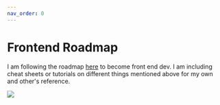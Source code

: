 ```yaml
---
nav_order: 0
---
```

# Frontend Roadmap

I am following the roadmap [here](https://roadmap.sh/frontend) to become front end dev. I am including cheat sheets or tutorials on different things mentioned above for my own and other's reference.


![](https://roadmap.sh/roadmaps/frontend.png)
